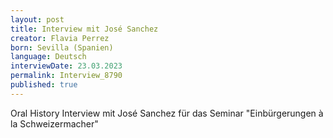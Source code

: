 ```yaml
---
layout: post
title: Interview mit José Sanchez
creator: Flavia Perrez
born: Sevilla (Spanien)
language: Deutsch
interviewDate: 23.03.2023
permalink: Interview_8790
published: true
---
```

Oral History Interview mit José Sanchez für das Seminar "Einbürgerungen à la Schweizermacher"